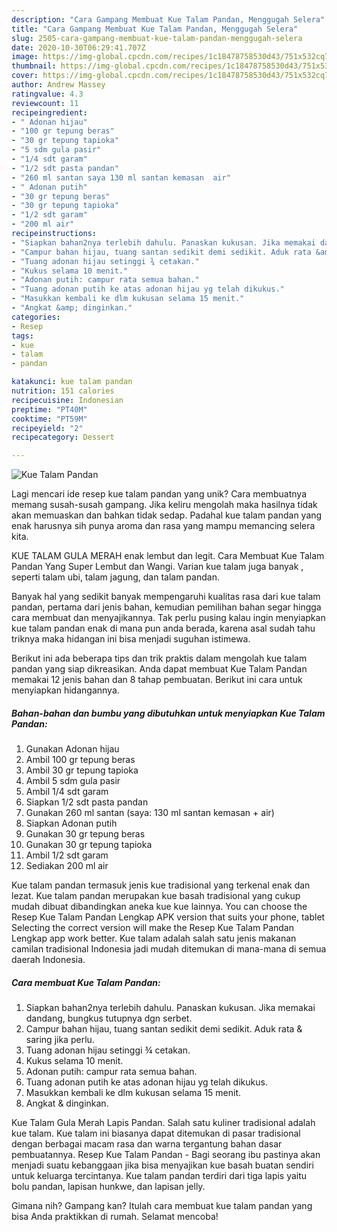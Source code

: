 ```yaml
---
description: "Cara Gampang Membuat Kue Talam Pandan, Menggugah Selera"
title: "Cara Gampang Membuat Kue Talam Pandan, Menggugah Selera"
slug: 2505-cara-gampang-membuat-kue-talam-pandan-menggugah-selera
date: 2020-10-30T06:29:41.707Z
image: https://img-global.cpcdn.com/recipes/1c18478758530d43/751x532cq70/kue-talam-pandan-foto-resep-utama.jpg
thumbnail: https://img-global.cpcdn.com/recipes/1c18478758530d43/751x532cq70/kue-talam-pandan-foto-resep-utama.jpg
cover: https://img-global.cpcdn.com/recipes/1c18478758530d43/751x532cq70/kue-talam-pandan-foto-resep-utama.jpg
author: Andrew Massey
ratingvalue: 4.3
reviewcount: 11
recipeingredient:
- " Adonan hijau"
- "100 gr tepung beras"
- "30 gr tepung tapioka"
- "5 sdm gula pasir"
- "1/4 sdt garam"
- "1/2 sdt pasta pandan"
- "260 ml santan saya 130 ml santan kemasan  air"
- " Adonan putih"
- "30 gr tepung beras"
- "30 gr tepung tapioka"
- "1/2 sdt garam"
- "200 ml air"
recipeinstructions:
- "Siapkan bahan2nya terlebih dahulu. Panaskan kukusan. Jika memakai dandang, bungkus tutupnya dgn serbet."
- "Campur bahan hijau, tuang santan sedikit demi sedikit. Aduk rata &amp; saring jika perlu."
- "Tuang adonan hijau setinggi ¾ cetakan."
- "Kukus selama 10 menit."
- "Adonan putih: campur rata semua bahan."
- "Tuang adonan putih ke atas adonan hijau yg telah dikukus."
- "Masukkan kembali ke dlm kukusan selama 15 menit."
- "Angkat &amp; dinginkan."
categories:
- Resep
tags:
- kue
- talam
- pandan

katakunci: kue talam pandan 
nutrition: 151 calories
recipecuisine: Indonesian
preptime: "PT40M"
cooktime: "PT59M"
recipeyield: "2"
recipecategory: Dessert

---
```



![Kue Talam Pandan](https://img-global.cpcdn.com/recipes/1c18478758530d43/751x532cq70/kue-talam-pandan-foto-resep-utama.jpg)

Lagi mencari ide resep kue talam pandan yang unik? Cara membuatnya memang susah-susah gampang. Jika keliru mengolah maka hasilnya tidak akan memuaskan dan bahkan tidak sedap. Padahal kue talam pandan yang enak harusnya sih punya aroma dan rasa yang mampu memancing selera kita.

KUE TALAM GULA MERAH enak lembut dan legit. Cara Membuat Kue Talam Pandan Yang Super Lembut dan Wangi. Varian kue talam juga banyak , seperti talam ubi, talam jagung, dan talam pandan.

Banyak hal yang sedikit banyak mempengaruhi kualitas rasa dari kue talam pandan, pertama dari jenis bahan, kemudian pemilihan bahan segar hingga cara membuat dan menyajikannya. Tak perlu pusing kalau ingin menyiapkan kue talam pandan enak di mana pun anda berada, karena asal sudah tahu triknya maka hidangan ini bisa menjadi suguhan istimewa.


Berikut ini ada beberapa tips dan trik praktis dalam mengolah kue talam pandan yang siap dikreasikan. Anda dapat membuat Kue Talam Pandan memakai 12 jenis bahan dan 8 tahap pembuatan. Berikut ini cara untuk menyiapkan hidangannya.

<!--inarticleads1-->

##### Bahan-bahan dan bumbu yang dibutuhkan untuk menyiapkan Kue Talam Pandan:

1. Gunakan  Adonan hijau
1. Ambil 100 gr tepung beras
1. Ambil 30 gr tepung tapioka
1. Ambil 5 sdm gula pasir
1. Ambil 1/4 sdt garam
1. Siapkan 1/2 sdt pasta pandan
1. Gunakan 260 ml santan (saya: 130 ml santan kemasan + air)
1. Siapkan  Adonan putih
1. Gunakan 30 gr tepung beras
1. Gunakan 30 gr tepung tapioka
1. Ambil 1/2 sdt garam
1. Sediakan 200 ml air


Kue talam pandan termasuk jenis kue tradisional yang terkenal enak dan lezat. Kue talam pandan merupakan kue basah tradisional yang cukup mudah dibuat dibandingkan aneka kue kue lainnya. You can choose the Resep Kue Talam Pandan Lengkap APK version that suits your phone, tablet Selecting the correct version will make the Resep Kue Talam Pandan Lengkap app work better. Kue talam adalah salah satu jenis makanan camilan tradisional Indonesia jadi mudah ditemukan di mana-mana di semua daerah Indonesia. 

<!--inarticleads2-->

##### Cara membuat Kue Talam Pandan:

1. Siapkan bahan2nya terlebih dahulu. Panaskan kukusan. Jika memakai dandang, bungkus tutupnya dgn serbet.
1. Campur bahan hijau, tuang santan sedikit demi sedikit. Aduk rata &amp; saring jika perlu.
1. Tuang adonan hijau setinggi ¾ cetakan.
1. Kukus selama 10 menit.
1. Adonan putih: campur rata semua bahan.
1. Tuang adonan putih ke atas adonan hijau yg telah dikukus.
1. Masukkan kembali ke dlm kukusan selama 15 menit.
1. Angkat &amp; dinginkan.


Kue Talam Gula Merah Lapis Pandan. Salah satu kuliner tradisional adalah kue talam. Kue talam ini biasanya dapat ditemukan di pasar tradisional dengan berbagai macam rasa dan warna tergantung bahan dasar pembuatannya. Resep Kue Talam Pandan - Bagi seorang ibu pastinya akan menjadi suatu kebanggaan jika bisa menyajikan kue basah buatan sendiri untuk keluarga tercintanya. Kue talam pandan terdiri dari tiga lapis yaitu bolu pandan, lapisan hunkwe, dan lapisan jelly. 

Gimana nih? Gampang kan? Itulah cara membuat kue talam pandan yang bisa Anda praktikkan di rumah. Selamat mencoba!
